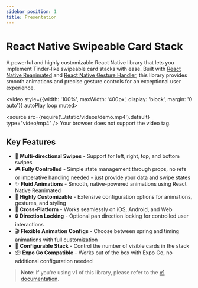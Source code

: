 ```yaml
---
sidebar_position: 1
title: Presentation
---
```


# React Native Swipeable Card Stack

A powerful and highly customizable React Native library that lets you implement Tinder-like swipeable card stacks with ease. Built with [React Native Reanimated](https://docs.swmansion.com/react-native-reanimated/) and [React Native Gesture Handler](https://docs.swmansion.com/react-native-gesture-handler/), this library provides smooth animations and precise gesture controls for an exceptional user experience.

<video style={{width: '100%', maxWidth: '400px', display: 'block', margin: '0 auto'}} autoPlay loop muted>

  <source src={require('../static/videos/demo.mp4').default} type="video/mp4" />
  Your browser does not support the video tag.
</video>

## Key Features

- 🎯 **Multi-directional Swipes** - Support for left, right, top, and bottom swipes
- 🎮 **Fully Controlled** - Simple state management through props, no refs or imperative handling needed - just provide your data and swipe states
- ✨ **Fluid Animations** - Smooth, native-powered animations using React Native Reanimated
- 🎨 **Highly Customizable** - Extensive configuration options for animations, gestures, and styling
- 📱 **Cross-Platform** - Works seamlessly on iOS, Android, and Web
- 🔒 **Direction Locking** - Optional pan direction locking for controlled user interactions
- 🎬 **Flexible Animation Configs** - Choose between spring and timing animations with full customization
- 🔄 **Configurable Stack** - Control the number of visible cards in the stack
- 📦 **Expo Go Compatible** - Works out of the box with Expo Go, no additional configuration needed

> **Note**: If you're using v1 of this library, please refer to the [v1 documentation](https://github.com/antoine-cottineau/react-native-swipeable-card-stack/tree/v2/v1/README.md).
